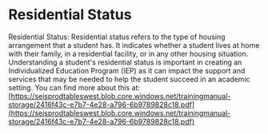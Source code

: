 # Residential Status
Residential Status: Residential status refers to the type of housing arrangement that a student has. It indicates whether a student lives at home with their family, in a residential facility, or in any other housing situation. Understanding a student's residential status is important in creating an Individualized Education Program (IEP) as it can impact the support and services that may be needed to help the student succeed in an academic setting.
You can find more about this at: [https://seisprodtableswest.blob.core.windows.net/trainingmanual-storage/2416f43c-e7b7-4e28-a796-6b9789828c18.pdf](https://seisprodtableswest.blob.core.windows.net/trainingmanual-storage/2416f43c-e7b7-4e28-a796-6b9789828c18.pdf)